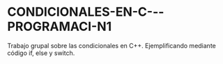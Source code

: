 # CONDICIONALES-EN-C---PROGRAMACI-N1
Trabajo grupal sobre las condicionales en C++. Ejemplificando mediante código if, else y switch.

